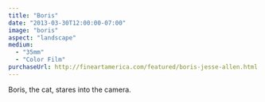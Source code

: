 ```yaml
---
title: "Boris"
date: "2013-03-30T12:00:00-07:00"
image: "boris"
aspect: "landscape"
medium:
  - "35mm"
  - "Color Film"
purchaseUrl: http://fineartamerica.com/featured/boris-jesse-allen.html
---
```


Boris, the cat, stares into the camera.

